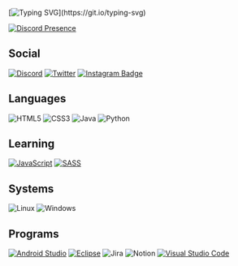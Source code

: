 <!-- Readme Typing SVG by DenverCoder1 - https://github.com/DenverCoder1/readme-typing-svg -->
[![Typing SVG](https://readme-typing-svg.demolab.com?font=Concert+One&pause=1000&center=true&width=435&lines=Hello+there!;Welcome+to+my+profile!)](https://git.io/typing-svg)
<!-- Lanyard Profile Readme by cnrad - https://github.com/cnrad/lanyard-profile-readme -->
[![Discord Presence](https://lanyard.cnrad.dev/api/488040865349238806)](https://discord.com/users/488040865349238806)

## Social
[![Discord](https://img.shields.io/badge/Discord-5865F2?logo=discord&logoColor=fff&style=for-the-badge)](https://discord.com/users/488040865349238806)
[![Twitter](https://img.shields.io/badge/Twitter-1DA1F2?logo=twitter&logoColor=fff&style=for-the-badge)](https://twitter.com/tassian8261)
[![Instagram Badge](https://img.shields.io/badge/Instagram-E4405F?logo=instagram&logoColor=fff&style=for-the-badge)](https://www.instagram.com/florian.ldm)


## Languages
![HTML5](https://img.shields.io/badge/HTML5-E34F26?logo=html5&logoColor=fff&style=for-the-badge)
![CSS3](https://img.shields.io/badge/CSS3-1572B6?logo=css3&logoColor=fff&style=for-the-badge)
![Java](https://img.shields.io/badge/java-%23ED8B00.svg?style=for-the-badge&logo=java&logoColor=white)
![Python](https://img.shields.io/badge/python-3670A0?style=for-the-badge&logo=python&logoColor=ffdd54)


## Learning
[![JavaScript](https://img.shields.io/badge/JavaScript-F7DF1E?logo=javascript&logoColor=000&style=for-the-badge)](https://www.javascript.com/)
[![SASS](https://img.shields.io/badge/SASS-hotpink.svg?style=for-the-badge&logo=SASS&logoColor=white)](https://sass-lang.com)


## Systems
![Linux](https://img.shields.io/badge/Linux-FCC624?style=for-the-badge&logo=linux&logoColor=black)
![Windows](https://img.shields.io/badge/Windows-0078D6?style=for-the-badge&logo=windows&logoColor=white)

## Programs
[![Android Studio](https://img.shields.io/badge/Android%20Studio-3DDC84.svg?style=for-the-badge&logo=android-studio&logoColor=white)](https://developer.android.com/studio)
[![Eclipse](https://img.shields.io/badge/Eclipse-FE7A16.svg?style=for-the-badge&logo=Eclipse&logoColor=white)](https://www.eclipse.org)
![Jira](https://img.shields.io/badge/jira-%230A0FFF.svg?style=for-the-badge&logo=jira&logoColor=white)
![Notion](https://img.shields.io/badge/Notion-%23000000.svg?style=for-the-badge&logo=notion&logoColor=white)
[![Visual Studio Code](https://img.shields.io/badge/Visual%20Studio%20Code-007ACC?logo=visualstudiocode&logoColor=fff&style=for-the-badge)](https://code.visualstudio.com/)


